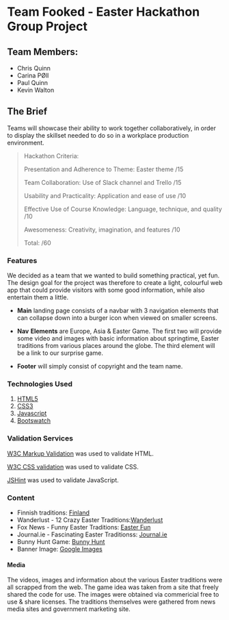 
# Team Fooked - Easter Hackathon Group Project


## Team Members:
* Chris Quinn
* Carina PØll
* Paul Quinn
* Kevin Walton


## The Brief
Teams will showcase their ability to work together collaboratively, in order to display
the skillset needed to do so in a workplace production environment.

> Hackathon Criteria:
>
> Presentation and Adherence to Theme: Easter theme /15
>  
> Team Collaboration: Use of Slack channel and Trello /15
>  
> Usability and Practicality: Application and ease of use /10
> 
> Effective Use of Course Knowledge: Language, technique, and quality /10
>
> Awesomeness: Creativity, imagination, and features /10
>
> Total: /60 


### Features
We decided as a team that we wanted to build something practical, yet fun. The design
goal for the project was therefore to create a light, colourful web app that could
provide visitors with some good information, while also entertain them a little.

* **Main** landing page consists of a navbar with 3 navigation elements that can collapse 
down into a burger icon when viewed on smaller screens. 

* **Nav** **Elements** are Europe, Asia & Easter Game. The first two will provide some
video and images with basic information about springtime, Easter traditions from various
places around the globe. The third element will be a link to our surprise game.

* **Footer** will simply consist of copyright and the team name.

### Technologies Used
1. [HTML5](https://en.wikipedia.org/wiki/HTML5)
2. [CSS3](https://en.wikipedia.org/wiki/Cascading_Style_Sheets#CSS_3)
3. [Javascript](https://en.wikipedia.org/wiki/JavaScript)
4. [Bootswatch](https://bootswatch.com/materia/)

### Validation Services
[W3C Markup Validation](https://validator.w3.org/nu/) was used to validate HTML.

[W3C CSS validation](https://jigsaw.w3.org/css-validator/) was used to validate CSS.

[JSHint](https://jshint.com/) was used to validate JavaScript.

### Content
* Finnish traditions: [Finland](https://finland.fi/life-society/wandering-witches-welcome-finnish-easter/)
* Wanderlust - 12 Crazy Easter Traditions:[Wanderlust](https://www.wanderlust.co.uk/content/worlds-craziest-easter-traditions/)
* Fox News - Funny Easter Traditions: [Easter Fun](https://www.foxnews.com/travel/unusual-good-friday-and-easter-celebrations-around-the-world)
* Journal.ie - Fascinating Easter Traditionss: [Journal.ie](https://www.thejournal.ie/easter-fascinating-traditions-around-the-world-405263-Apr2012/)
* Bunny Hunt Game: [Bunny Hunt](https://themaninblue.com/experiment/BunnyHunt/)
* Banner Image: [Google Images](https://www.google.com/search?as_st=y&tbm=isch&hl=en-IE&as_q=easter+eggs+games&as_epq=&as_oq=&as_eq=&cr=&as_sitesearch=&safe=images&tbs=sur:f)
 

#### Media
The videos, images and information about the various Easter traditions were all scrapped 
from the web. The game idea was taken from a site that freely shared the code for use.
The images were obtained via commericial free to use & share licenses. The traditions themselves
were gathered from news media sites and government marketing site.
